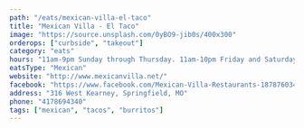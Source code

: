 ```yaml
---
path: "/eats/mexican-villa-el-taco"
title: "Mexican Villa - El Taco"
image: "https://source.unsplash.com/0yBO9-jib0s/400x300"
orderops: ["curbside", "takeout"]
category: "eats"
hours: "11am-9pm Sunday through Thursday. 11am-10pm Friday and Saturday"
eatsType: "Mexican"
website: "http://www.mexicanvilla.net/"
facebook: "https://www.facebook.com/Mexican-Villa-Restaurants-187876034583427"
address: "316 West Kearney, Springfield, MO"
phone: "4178694340"
tags: ["mexican", "tacos", "burritos"]
---
```


